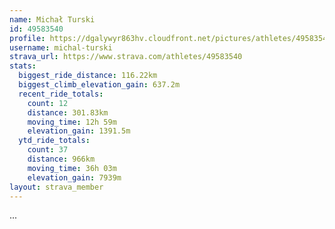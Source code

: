```yaml
---
name: Michał Turski
id: 49583540
profile: https://dgalywyr863hv.cloudfront.net/pictures/athletes/49583540/14729338/1/large.jpg
username: michal-turski
strava_url: https://www.strava.com/athletes/49583540
stats:
  biggest_ride_distance: 116.22km
  biggest_climb_elevation_gain: 637.2m
  recent_ride_totals:
    count: 12
    distance: 301.83km
    moving_time: 12h 59m
    elevation_gain: 1391.5m
  ytd_ride_totals:
    count: 37
    distance: 966km
    moving_time: 36h 03m
    elevation_gain: 7939m
layout: strava_member
--- 
```

...
